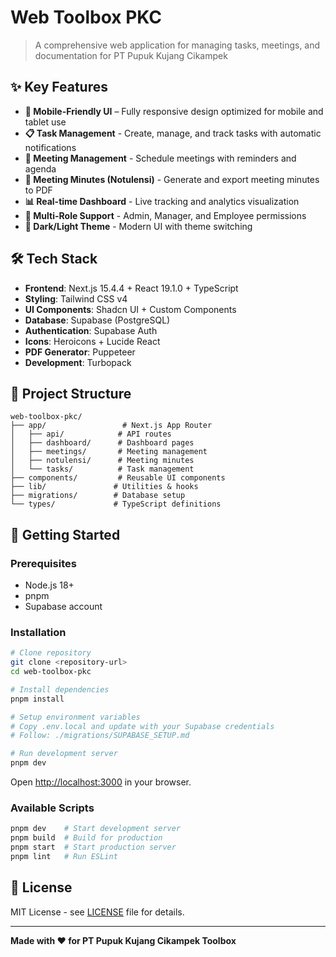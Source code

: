 # Web Toolbox PKC

> A comprehensive web application for managing tasks, meetings, and documentation for PT Pupuk Kujang Cikampek

## ✨ Key Features

- **📱 Mobile-Friendly UI** – Fully responsive design optimized for mobile and tablet use
- **📋 Task Management** - Create, manage, and track tasks with automatic notifications
- **🤝 Meeting Management** - Schedule meetings with reminders and agenda
- **📝 Meeting Minutes (Notulensi)** - Generate and export meeting minutes to PDF
- **📊 Real-time Dashboard** - Live tracking and analytics visualization
- **🔐 Multi-Role Support** - Admin, Manager, and Employee permissions
- **🌙 Dark/Light Theme** - Modern UI with theme switching
  

## 🛠️ Tech Stack

- **Frontend**: Next.js 15.4.4 + React 19.1.0 + TypeScript
- **Styling**: Tailwind CSS v4
- **UI Components**: Shadcn UI + Custom Components
- **Database**: Supabase (PostgreSQL)
- **Authentication**: Supabase Auth
- **Icons**: Heroicons + Lucide React
- **PDF Generator**: Puppeteer
- **Development**: Turbopack

## 📁 Project Structure

```
web-toolbox-pkc/
├── app/                 # Next.js App Router
│   ├── api/            # API routes
│   ├── dashboard/      # Dashboard pages
│   ├── meetings/       # Meeting management
│   ├── notulensi/      # Meeting minutes
│   └── tasks/          # Task management
├── components/         # Reusable UI components
├── lib/               # Utilities & hooks
├── migrations/        # Database setup
└── types/             # TypeScript definitions
```

## 🚀 Getting Started

### Prerequisites

- Node.js 18+
- pnpm
- Supabase account

### Installation

```bash
# Clone repository
git clone <repository-url>
cd web-toolbox-pkc

# Install dependencies
pnpm install

# Setup environment variables
# Copy .env.local and update with your Supabase credentials
# Follow: ./migrations/SUPABASE_SETUP.md

# Run development server
pnpm dev
```

Open [http://localhost:3000](http://localhost:3000) in your browser.

### Available Scripts

```bash
pnpm dev    # Start development server
pnpm build  # Build for production
pnpm start  # Start production server
pnpm lint   # Run ESLint
```

## 📄 License

MIT License - see [LICENSE](LICENSE) file for details.

---

**Made with ❤️ for PT Pupuk Kujang Cikampek Toolbox**
